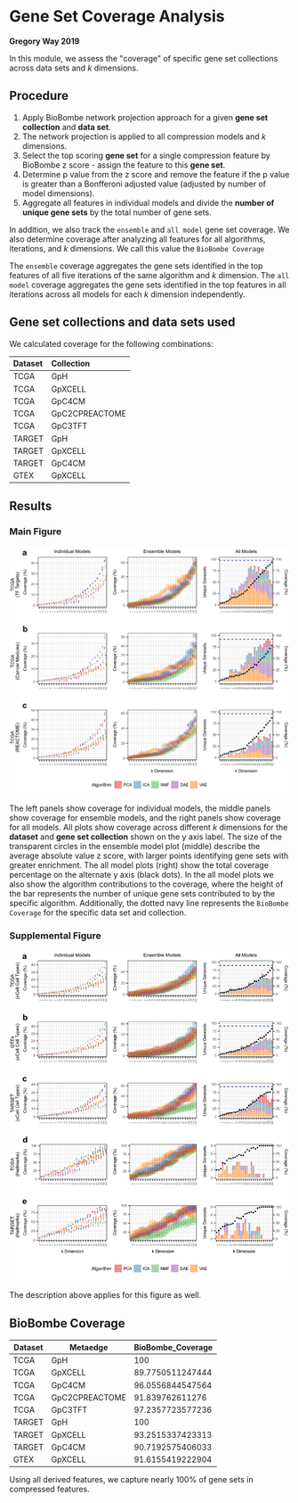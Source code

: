 # Gene Set Coverage Analysis

**Gregory Way 2019**

In this module, we assess the "coverage" of specific gene set collections across data sets and _k_ dimensions.

## Procedure

1. Apply BioBombe network projection approach for a given **gene set collection** and **data set**.
2. The network projection is applied to all compression models and _k_ dimensions.
3. Select the top scoring **gene set** for a single compression feature by BioBombe z score - assign the feature to this **gene set**.
4. Determine p value from the z score and remove the feature if the p value is greater than a Bonfferoni adjusted value (adjusted by number of model dimensions).
5. Aggregate all features in individual models and divide the **number of unique gene sets** by the total number of gene sets.

In addition, we also track the `ensemble` and `all model` gene set coverage.
We also determine coverage after analyzing all features for all algorithms, iterations, and _k_ dimensions.
We call this value the `BioBombe Coverage`

The `ensemble` coverage aggregates the gene sets identified in the top features of all five iterations of the same algorithm and _k_ dimension.
The `all model` coverage aggregates the gene sets identified in the top features in all iterations across all models for each _k_ dimension independently.

## Gene set collections and data sets used

We calculated coverage for the following combinations:

| Dataset | Collection |
| :------ | :--------- |
| TCGA | GpH |
| TCGA | GpXCELL |
| TCGA | GpC4CM |
| TCGA | GpC2CPREACTOME |
| TCGA | GpC3TFT |
| TARGET | GpH |
| TARGET | GpXCELL |
| TARGET | GpC4CM |
| GTEX | GpXCELL |

## Results

### Main Figure

![Coverage Figure](https://raw.githubusercontent.com/greenelab/BioBombe/master/7.analyze-coverage/figures/main_coverage.png)

The left panels show coverage for individual models, the middle panels show coverage for ensemble models, and the right panels show coverage for all models.
All plots show coverage across different _k_ dimensions for the **dataset** and **gene set collection** shown on the y axis label.
The size of the transparent circles in the ensemble model plot (middle) describe the average absolute value z score, with larger points identifying
gene sets with greater enrichment.
The all model plots (right) show the total coverage percentage on the alternate y axis (black dots).
In the all model plots we also show the algorithm contributions to the coverage, where the height of the bar represents the number of unique gene sets contributed to by the specific algorithm.
Additionally, the dotted navy line represents the `BioBombe Coverage` for the specific data set and collection.

### Supplemental Figure

![Coverage Figure](https://raw.githubusercontent.com/greenelab/BioBombe/master/7.analyze-coverage/figures/supplemental_coverage.png)

The description above applies for this figure as well.

## BioBombe Coverage

| Dataset | Metaedge       | BioBombe_Coverage |
|---------|----------------|-------------------|
| TCGA    | GpH            | 100               |
| TCGA    | GpXCELL        | 89.7750511247444  |
| TCGA    | GpC4CM         | 96.0556844547564  |
| TCGA    | GpC2CPREACTOME | 91.839762611276   |
| TCGA    | GpC3TFT        | 97.2357723577236  |
| TARGET  | GpH            | 100               |
| TARGET  | GpXCELL        | 93.2515337423313  |
| TARGET  | GpC4CM         | 90.7192575406033  |
| GTEX    | GpXCELL        | 91.6155419222904  |

Using all derived features, we capture nearly 100% of gene sets in compressed features.
